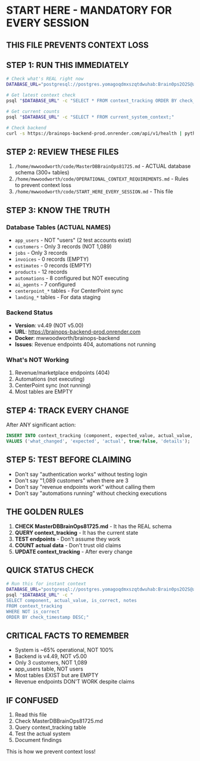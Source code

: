 # START HERE - MANDATORY FOR EVERY SESSION
## THIS FILE PREVENTS CONTEXT LOSS

## STEP 1: RUN THIS IMMEDIATELY
```bash
# Check what's REAL right now
DATABASE_URL="postgresql://postgres.yomagoqdmxszqtdwuhab:Brain0ps2O2S@aws-0-us-east-2.pooler.supabase.com:6543/postgres?sslmode=require"

# Get latest context check
psql "$DATABASE_URL" -c "SELECT * FROM context_tracking ORDER BY check_timestamp DESC LIMIT 10;"

# Get current counts
psql "$DATABASE_URL" -c "SELECT * FROM current_system_context;"

# Check backend
curl -s https://brainops-backend-prod.onrender.com/api/v1/health | python3 -m json.tool | head -10
```

## STEP 2: REVIEW THESE FILES
1. `/home/mwwoodworth/code/MasterDBBrainOps81725.md` - ACTUAL database schema (300+ tables)
2. `/home/mwwoodworth/code/OPERATIONAL_CONTEXT_REQUIREMENTS.md` - Rules to prevent context loss
3. `/home/mwwoodworth/code/START_HERE_EVERY_SESSION.md` - This file

## STEP 3: KNOW THE TRUTH

### Database Tables (ACTUAL NAMES)
- `app_users` - NOT "users" (2 test accounts exist)
- `customers` - Only 3 records (NOT 1,089)
- `jobs` - Only 3 records
- `invoices` - 0 records (EMPTY)
- `estimates` - 0 records (EMPTY)
- `products` - 12 records
- `automations` - 8 configured but NOT executing
- `ai_agents` - 7 configured
- `centerpoint_*` tables - For CenterPoint sync
- `landing_*` tables - For data staging

### Backend Status
- **Version**: v4.49 (NOT v5.00)
- **URL**: https://brainops-backend-prod.onrender.com
- **Docker**: mwwoodworth/brainops-backend
- **Issues**: Revenue endpoints 404, automations not running

### What's NOT Working
1. Revenue/marketplace endpoints (404)
2. Automations (not executing)
3. CenterPoint sync (not running)
4. Most tables are EMPTY

## STEP 4: TRACK EVERY CHANGE
After ANY significant action:
```sql
INSERT INTO context_tracking (component, expected_value, actual_value, is_correct, notes)
VALUES ('what_changed', 'expected', 'actual', true/false, 'details');
```

## STEP 5: TEST BEFORE CLAIMING
- Don't say "authentication works" without testing login
- Don't say "1,089 customers" when there are 3
- Don't say "revenue endpoints work" without calling them
- Don't say "automations running" without checking executions

## THE GOLDEN RULES

1. **CHECK MasterDBBrainOps81725.md** - It has the REAL schema
2. **QUERY context_tracking** - It has the current state
3. **TEST endpoints** - Don't assume they work
4. **COUNT actual data** - Don't trust old claims
5. **UPDATE context_tracking** - After every change

## QUICK STATUS CHECK
```bash
# Run this for instant context
DATABASE_URL="postgresql://postgres.yomagoqdmxszqtdwuhab:Brain0ps2O2S@aws-0-us-east-2.pooler.supabase.com:6543/postgres?sslmode=require"
psql "$DATABASE_URL" -c "
SELECT component, actual_value, is_correct, notes 
FROM context_tracking 
WHERE NOT is_correct 
ORDER BY check_timestamp DESC;"
```

## CRITICAL FACTS TO REMEMBER
- System is ~65% operational, NOT 100%
- Backend is v4.49, NOT v5.00
- Only 3 customers, NOT 1,089
- app_users table, NOT users
- Most tables EXIST but are EMPTY
- Revenue endpoints DON'T WORK despite claims

## IF CONFUSED
1. Read this file
2. Check MasterDBBrainOps81725.md
3. Query context_tracking table
4. Test the actual system
5. Document findings

This is how we prevent context loss!